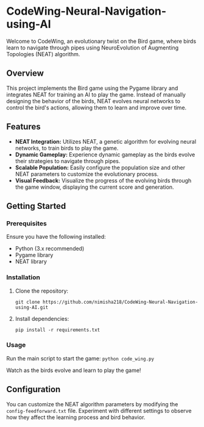 # CodeWing-Neural-Navigation-using-AI

Welcome to CodeWing, an evolutionary twist on the Bird game, where birds learn to navigate through pipes using NeuroEvolution of Augmenting Topologies (NEAT) algorithm.

## Overview

This project implements the Bird game using the Pygame library and integrates NEAT for training an AI to play the game. Instead of manually designing the behavior of the birds, NEAT evolves neural networks to control the bird's actions, allowing them to learn and improve over time.

## Features

- **NEAT Integration:** Utilizes NEAT, a genetic algorithm for evolving neural networks, to train birds to play the game.
- **Dynamic Gameplay:** Experience dynamic gameplay as the birds evolve their strategies to navigate through pipes.
- **Scalable Population:** Easily configure the population size and other NEAT parameters to customize the evolutionary process.
- **Visual Feedback:** Visualize the progress of the evolving birds through the game window, displaying the current score and generation.

## Getting Started

### Prerequisites

Ensure you have the following installed:

- Python (3.x recommended)
- Pygame library
- NEAT library

### Installation

1. Clone the repository:
    ```
    git clone https://github.com/nimisha218/CodeWing-Neural-Navigation-using-AI.git
    ```


3. Install dependencies:
    ```
    pip install -r requirements.txt
    ```

### Usage

Run the main script to start the game:
    ```
    python code_wing.py
    ```

Watch as the birds evolve and learn to play the game!

## Configuration

You can customize the NEAT algorithm parameters by modifying the `config-feedforward.txt` file. Experiment with different settings to observe how they affect the learning process and bird behavior.

